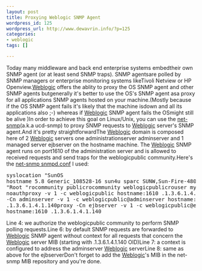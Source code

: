 ```yaml
--- 
layout: post
title: Proxying Weblogic SNMP Agent
wordpress_id: 125
wordpress_url: http://www.dewavrin.info/?p=125
categories: 
- weblogic
tags: []

---
```

 Today many middleware and back end enterprise systems embedtheir own SNMP agent (or at least send SNMP traps). SNMP agentsare polled by SNMP managers or enterprise monitoring systems likeTivoli Netview or HP Openview.[Weblogic](http://edocs.bea.com/wls/docs81/notes/issues.html "Known issues") offers the ablity to proxy the OS SNMP agent and other SNMP agents butgenerally it's better to use the OS's SNMP agent asa proxy for all applications SNMP agents hosted on your machine.(Mostly because if the OS SNMP agent fails it's likely that the machine isdown and all its applications also ;-) whereas if [Weblogic](http://edocs.bea.com/wls/docs81/notes/issues.html "Known issues") SNMP agent fails the OSmight still be alive )In order to achieve this goal on Linux/Unix, you can use the [net-snmp](http://www.net-snmp.org/)(a.k.a ucd-snmp) to proxy SNMP requests to [Weblogic](http://edocs.bea.com/wls/docs81/notes/issues.html "Known issues") server's SNMP agent.And it's pretty straightforwardThe [Weblogic](http://edocs.bea.com/wls/docs81/notes/issues.html "Known issues") domain is composed here of 2 [Weblogic](http://edocs.bea.com/wls/docs81/notes/issues.html "Known issues") servers one administrationserver adminserver and 1 managed server ejbserver on the hostname machine. The [Weblogic](http://edocs.bea.com/wls/docs81/notes/issues.html "Known issues") SNMP agent runs on port1610 of the administration server and is allowed to received requests and send traps for the weblogicpublic community.Here's the [net-snmp snmpd.conf](http://www.net-snmp.org/docs/man/snmpd.conf.html) I used:<pre lang="text" line="1">syslocation  "SunOS hostname 5.8 Generic_108528-16 sun4u sparc SUNW,Sun-Fire-480R"syscontact  "Root "rocommunity publicrocommunity weblogicpublicrouser myuser noauthproxy -v 1 -c weblogicpublic hostname:1610 .1.3.6.1.4.1.140proxy -Cn adminserver -v 1 -c weblogicpublic@adminserver hostname:1610 .1.3.6.1.4.1.140proxy -Cn ejbserver -v 1 -c weblogicpublic@ejbserver hostname:1610 .1.3.6.1.4.1.140</pre>Line 4: we authorize the weblogicpublic community to perform SNMP polling requests.Line 6: by default SNMP requests are forwarded to [Weblogic](http://edocs.bea.com/wls/docs81/notes/issues.html "Known issues") SNMP agent without context for all requests that concern the [Weblogic](http://edocs.bea.com/wls/docs81/notes/issues.html "Known issues") server MIB (starting with .1.3.6.1.4.1.140 OID)Line 7: a context is configured to address the adminserver [Weblogic](http://edocs.bea.com/wls/docs81/notes/issues.html "Known issues") serverLine 8: same as above for the ejbserverDon't forget to add the [Weblogic](http://edocs.bea.com/wls/docs81/notes/issues.html "Known issues")'s MIB in the net-snmp MIB repository and you're done.
